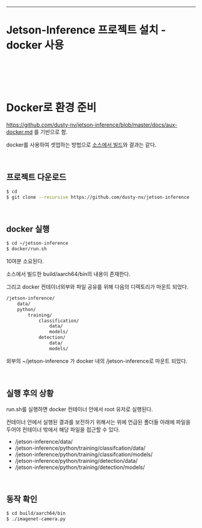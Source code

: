 
-----
# Jetson-Inference 프로젝트 설치 - docker 사용
<br><br><br><br>


# Docker로 환경 준비

https://github.com/dusty-nv/jetson-inference/blob/master/docs/aux-docker.md 를 기반으로 함.

docker를 사용하여 셋업하는 방법으로 [소스에서 빌드](setup_from_source.md)와 결과는 같다. 


<br>

## 프로젝트 다운로드

```bash
$ cd
$ git clone --recursive https://github.com/dusty-nv/jetson-inference

```

<br>

## docker 실행

```bash
$ cd ~/jetson-inference
$ docker/run.sh
```
10여분 소요된다.

소스에서 빌드한 build/aarch64/bin의 내용이 존재한다.

그리고 docker 컨테이너외부와 파일 공유를 위해 다음의 디렉토리가 마운트 되었다.
```bash
/jetson-inference/
	data/
	python/
		training/
			classification/
				data/
				models/
			detection/
				data/
				models/
```
외부의 ~/jetson-inference 가 docker 내의 /jetson-inference로 마운트 되었다.


<br>

## 실행 후의 상황

run.sh를 실행하면 docker 컨테이너 안에서 root 유저로 실행된다.

컨테이너 안에서 실행된 결과를 보전하기 위해서는 위에 언급된 폴더들 아래에 파일을 두어야 컨테이너 밖에서 해당 파일을 접근할 수 있다.
- /jetson-inference/data/
- /jetson-inference/python/training/classifcation/data/
- /jetson-inference/python/training/classifcation/models/
- /jetson-inference/python/training/detection/data/
- /jetson-inference/python/training/detection/models/

<br>

## 동작 확인

```bash
$ cd build/aarch64/bin
$ ./imagenet-camera.py
```

<br>
